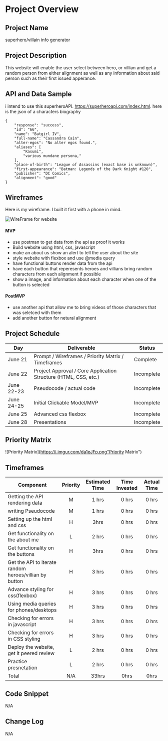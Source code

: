 # Project Overview

## Project Name

superhero/villain info generator

## Project Description

This website will enable the user select between hero, or villian  and get a random person from either alignment as well as any information about said person such as their first issued apperance.

## API and Data Sample


i intend to use this superheroAPI. https://superheroapi.com/index.html. here is the json of a characters biography 
```
{
    "response": "success",
    "id": "66",
    "name": "Batgirl IV",
    "full-name": "Cassandra Cain",
    "alter-egos": "No alter egos found.",
    "aliases": [
        "Kasumi",
        "various mundane persona,"
    ],
    "place-of-birth": "League of Assassins (exact base is unknown)",
    "first-appearance": "Batman: Legends of the Dark Knight #120",
    "publisher": "DC Comics",
    "alignment": "good"
}
```
## Wireframes
Here is my wireframe. I built it first with a phone in mind.

![WireFrame for website](https://i.imgur.com/nRaLZOD.png " its wireframe of the website built for phone")




#### MVP 

- use postman to get data from the api as proof it works
- Build website using html, css, javascript
- make an about us show an alert to tell the user about the site
- style website with flexbox and use @media query 
- have  functional buttons render data from the api
- have each button that reperesents heroes and villians bring random characters from each alignment if possible
- show a image, and information about each character when one of the button is selected

#### PostMVP  

- use another api that allow me to bring videos of those characters that was seletced with them
- add another button for netural alignment

## Project Schedule



|  Day | Deliverable | Status
|---|---| ---|
|June 21| Prompt / Wireframes / Priority Matrix / Timeframes | Complete
|June 22| Project Approval / Core Application Structure (HTML, CSS, etc.) | Incomplete
|June 22-23| Pseudocode / actual code | Incomplete
|June 24-25| Initial Clickable Model/MVP| Incomplete
|June 25| Advanced css flexbox | Incomplete
|June 28| Presentations | Incomplete

## Priority Matrix



![Priority Matrix](https://i.imgur.com/da1eJFp.png"Priority Matrix")





## Timeframes


| Component | Priority | Estimated Time | Time Invested | Actual Time |
| --- | :---: |  :---: | :---: | :---: |
| Getting the API rendering data | M | 1 hrs| 0 hrs | 0 hrs |
| writing Pseudocode | M| 1 hrs| 0 hrs | 0 hrs |
| Setting up the html and css | H | 3hrs| 0 hrs | 0 hrs |
| Get functionality on the about me | L | 2 hrs| 0 hrs | 0 hrs |
| Get functionality on the buttons | H | 3hrs| 0 hrs | 0 hrs |
| Get the API to iterate random heroes/villian by button | H| 3 hrs| 0 hrs | 0 hrs |
| Advance styling for css(flexbox) | H | 3 hrs| 0 hrs | 0 hrs |
| Using media queries for phones/desktops | H | 3 hrs| 0 hrs | 0 hrs |
| Checking for errors in javascript | H | 3 hrs| 0 hrs | 0 hrs |
| Checking for errors in CSS styling | H | 3 hrs| 0 hrs | 0 hrs |
| Deploy the website, get it peered review | L | 2 hrs| 0 hrs | 0 hrs |
| Practice presnetation | L | 2 hrs| 0 hrs | 0 hrs |
| Total | N/A | 33hrs| 0hrs | 0hrs |


## Code Snippet

N/A


## Change Log
N/A
